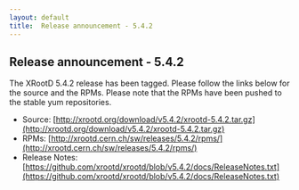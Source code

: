 ```yaml
---
layout: default
title:  Release announcement - 5.4.2
---
```


Release announcement - 5.4.2
-----------------------------

The XRootD 5.4.2 release has been tagged. Please follow the links
below for the source and the RPMs. Please note that the RPMs have been pushed
to the stable yum repositories.

 * Source: [http://xrootd.org/download/v5.4.2/xrootd-5.4.2.tar.gz](http://xrootd.org/download/v5.4.2/xrootd-5.4.2.tar.gz)
 * RPMs: [http://xrootd.cern.ch/sw/releases/5.4.2/rpms/](http://xrootd.cern.ch/sw/releases/5.4.2/rpms/)
 * Release Notes: [https://github.com/xrootd/xrootd/blob/v5.4.2/docs/ReleaseNotes.txt](https://github.com/xrootd/xrootd/blob/v5.4.2/docs/ReleaseNotes.txt)
